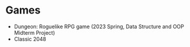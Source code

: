 # Games
- Dungeon: Roguelike RPG game (2023 Spring, Data Structure and OOP Midterm Project)
- Classic 2048
